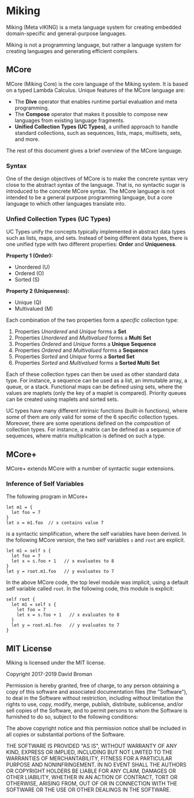 
# Miking

Miking (Meta vIKING) is a meta language system for creating embedded
domain-specific and general-purpose languages.

Miking is not a programming language, but rather a language system for
creating languages and generating efficient compilers.


## MCore
MCore (Miking Core) is the core language of the Miking system. It is based on a typed Lambda Calculus. Unique features of the MCore language are:

* The **Dive** operator that enables runtime partial evaluation and meta programming.
* The **Compose** operator that makes it possible to compose new languages from existing language fragments.
* **Unified Collection Types (UC Types)**, a unified approach to handle standard collections, such as sequences, lists, maps, multisets, sets, and more.

The rest of this document gives a brief overview of the MCore language.

### Syntax
One of the design objectives of MCore is to make the concrete syntax very close to the abstract syntax of the language. That is, no syntactic sugar is introduced to the concrete MCore syntax. The MCore language is not intended to be a general purpose programming language, but a core language to which other languages translate into.

### Unfied Collection Types (UC Types)

UC Types unify the concepts typically implemented in abstract data types such as lists, maps, and sets. Instead of being different data types, there is one unified type with two different properties: **Order** and **Uniqueness**.

**Property 1 (Order):**

* Unordered (U)
* Ordered (O)
* Sorted (S)

**Property 2 (Uniqueness):**

* Unique (Q)
* Multivalued (M)

Each combination of the two properties form a *specific* collection type:

1. Properties *Unordered* and *Unique* forms a **Set**
2. Properties *Unordered* and *Multivalued* forms a **Multi Set**
3. Properties *Ordered* and *Unique* forms a **Unique Sequence**
4. Properties *Ordered* and *Multivalued* forms a **Sequence**
5. Properties *Sorted* and *Unique* forms a **Sorted Set**
6. Properties *Sorted* and *Multivalued* forms a **Sorted Multi Set**

Each of these collection types can then be used as other standard data type. For instance, a sequence can be used as a list, an immutable array, a queue, or a stack. Functional maps can be defined using sets, where the values are maplets (only the key of a maplet is compared). Priority queues can be created using maplets and sorted sets.

UC types have many different intrinsic functions (built-in functions), where some of them are only valid for some of the 6 specific collection types. Moreover, there are some operations defined on the *composition* of collection types. For instance, a matrix can be defined as a sequence of sequences, where matrix multiplication is defined on such a type.


## MCore+

MCore+ extends MCore with a number of syntactic sugar extensions.

### Inference of Self Variables

The following program in MCore+ 

```
let m1 = {
  let foo = 7 
}
let x = m1.foo  // x contains value 7
```
is a syntactic simplification, where the self variables have been derived. In the following MCore version, the two self variables `s` and `root` are explicit.

```
let m1 = self s {
  let foo = 7
  let x = s.foo + 1   // x evaluates to 8
}
let y = root.m1.foo   // y evaluates to 7
```

In the above MCore code, the top level module was implicit, using a default self variable called `root`. In the following code, this module is explicit:

```
self root {
  let m1 = self s {
    let foo = 7
    let x = s.foo + 1   // x evaluates to 8
  }
  let y = root.m1.foo   // y evaluates to 7
}
```


## MIT License
Miking is licensed under the MIT license.

Copyright 2017-2019 David Broman

Permission is hereby granted, free of charge, to any person obtaining a copy of this software and associated documentation files (the "Software"), to deal in the Software without restriction, including without limitation the rights to use, copy, modify, merge, publish, distribute, sublicense, and/or sell copies of the Software, and to permit persons to whom the Software is furnished to do so, subject to the following conditions:

The above copyright notice and this permission notice shall be included in all copies or substantial portions of the Software.

THE SOFTWARE IS PROVIDED "AS IS", WITHOUT WARRANTY OF ANY KIND, EXPRESS OR IMPLIED, INCLUDING BUT NOT LIMITED TO THE WARRANTIES OF MERCHANTABILITY, FITNESS FOR A PARTICULAR PURPOSE AND NONINFRINGEMENT. IN NO EVENT SHALL THE AUTHORS OR COPYRIGHT HOLDERS BE LIABLE FOR ANY CLAIM, DAMAGES OR OTHER LIABILITY, WHETHER IN AN ACTION OF CONTRACT, TORT OR OTHERWISE, ARISING FROM, OUT OF OR IN CONNECTION WITH THE SOFTWARE OR THE USE OR OTHER DEALINGS IN THE SOFTWARE.
